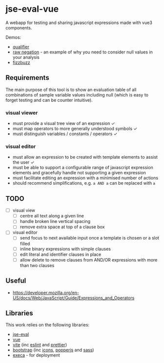 # jse-eval-vue

A webapp for testing and sharing javascript expressions made with vue3 components.

Demos:

* [qualifier](https://mattsouth.github.io/jse-eval-vue/?expr=a%3C0%20%3F%20%22negative%22%20%3A%20((a%3D%3D0%20%7C%7C%20a%3D%3Dnull)%20%3F%20%22none%22%20%3A%20a%3E3%20%3F%20%22many%22%20%3A%20%22some%22)&context=%5B%7B%22name%22%3A%22a%22%2C%22values%22%3A%5Bnull%2C-1%2C0%2C1%2C2%2C3%2C4%5D%2C%22selected%22%3A%5B%5D%7D%5D#)
* [raw negation](https://mattsouth.github.io/jse-eval-vue/?expr=!a&context=%5B%7B%22name%22%3A%22a%22%2C%22values%22%3A%5Bnull%2Ctrue%2Cfalse%5D%2C%22selected%22%3A%5B%5D%7D%5D) - an example of why you need to consider null values in your analysis
* [fizzbuzz](https://mattsouth.github.io/jse-eval-vue/?expr=i%20%25%2015%20%3D%3D%200%20%3F%20%22fizzbuzz%22%20%3A%20(i%25%203%3D%3D0%20%3F%20%22fizz%22%20%3A%20(i%20%25%205%3D%3D0%20%3F%20%22buzz%22%20%3A%20i))&context=%5B%7B%22name%22%3A%22i%22%2C%22values%22%3A%5Bnull%2C0%2C1%2C2%2C3%2C4%2C5%2C6%2C7%2C8%2C9%2C10%2C11%2C12%2C13%2C14%2C15%2C16%5D%2C%22selected%22%3A%5B%5D%7D%5D)

## Requirements

The main purpose of this tool is to show an evaluation table of all combinations of 
sample variable values including null (which is easy to forget testing and can be counter intuitive). 

### visual viewer

* must provide a visual tree view of an expression &#x2713;
* must map operators to more generally understood symbols &#x2713;
* must distinguish variables / constants / operators &#x2713;

### visual editor

* must allow an expression to be created with template elements to assist the user &#x2713;
* must be able to support a configurable range of javascript expression elements and gracefully handle not supporting a given expression
* must facilitate editing an expression with a minimised number of actions
* should recommend simplifications, e.g. ``a AND a`` can be replaced with ``a``

## TODO

- [ ] visual view
  - [ ] centre all text along a given line
  - [ ] handle broken line vertical spacing
  - [ ] remove extra space at top of a clause box
- [ ] visual editor
  - [ ] send focus to next available input once a template is chosen or a slot filled
  - [ ] inline binary expressions with simple clauses
  - [ ] edit literal and identifier clauses in place
  - [ ] allow delete to remove clauses from AND/OR expressions with more than two clauses

## Useful

* https://developer.mozilla.org/en-US/docs/Web/JavaScript/Guide/Expressions_and_Operators

## Libraries

This work relies on the following libraries:

* [jse-eval](https://github.com/6utt3rfly/jse-eval)
* [vue](https://vuejs.org/)
* [vite](https://vitejs.dev/) (inc [eslint](https://eslint.org/) and [prettier](https://prettier.io/))
* [bootstrap](https://getbootstrap.com) (inc [icons](https://icons.getbootstrap.com/), [popperjs](https://popper.js.org/) and [sass](https://sass-lang.com/))
* [execa](https://github.com/sindresorhus/execa) - for deployment